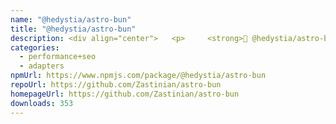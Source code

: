 ```yaml
---
name: "@hedystia/astro-bun"
title: "@hedystia/astro-bun"
description: <div align="center">   <p>     <strong>🚀 @hedystia/astro-bun</strong>   </p>
categories:
  - performance+seo
  - adapters
npmUrl: https://www.npmjs.com/package/@hedystia/astro-bun
repoUrl: https://github.com/Zastinian/astro-bun
homepageUrl: https://github.com/Zastinian/astro-bun
downloads: 353
---
```

